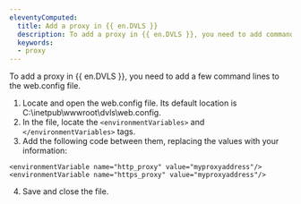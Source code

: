 ```yaml
---
eleventyComputed:
  title: Add a proxy in {{ en.DVLS }}
  description: To add a proxy in {{ en.DVLS }}, you need to add command lines to the web.config file.
  keywords:
  - proxy
---
```

To add a proxy in {{ en.DVLS }}, you need to add a few command lines to the web.config file.

1. Locate and open the web.config file. Its default location is C:\inetpub\wwwroot\dvls\web.config.
1. In the file, locate the `<environmentVariables>` and `</environmentVariables>` tags.
1. Add the following code between them, replacing the values with your information:
```
<environmentVariable name="http_proxy" value="myproxyaddress"/>
<environmentVariable name="https_proxy" value="myproxyaddress"/>
```
4. Save and close the file.  
